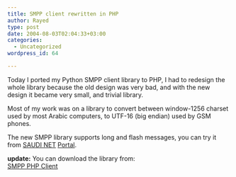 ```yaml
---
title: SMPP client rewritten in PHP
author: Rayed
type: post
date: 2004-08-03T02:04:33+03:00
categories:
  - Uncategorized
wordpress_id: 64

---
```

<p>Today I ported my Python SMPP client library to PHP, I had to redesign the whole library because the old design was very bad, and with the new design it became very small, and trivial library.</p>
<p>Most of my work was on a library to convert between window-1256 charset used by most Arabic computers, to UTF-16 (big endian) used by GSM phones.</p>
<p>The new SMPP library supports long and flash messages, you can try it from <a href="http://www.saudi.net.sa/">SAUDI NET</a> <a href="http://my.saudi.net.sa/">Portal</a>.</p>
<p><strong>update:</strong> You can download the library from:<br />
<a href="http://rayed.com/wordpress/?page_id=406">SMPP PHP Client</a></p>
